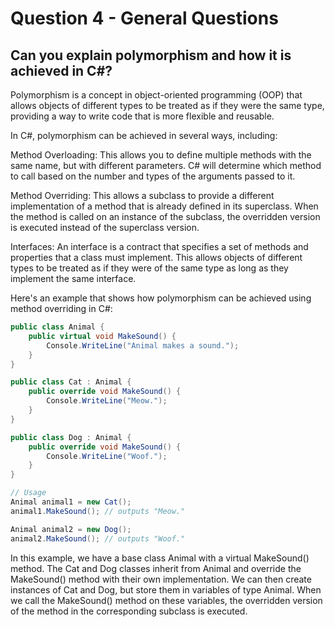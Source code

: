 # Question 4 - General Questions

## Can you explain polymorphism and how it is achieved in C#?

Polymorphism is a concept in object-oriented programming (OOP) that allows objects of different types to be treated as if they were the same type, providing a way to write code that is more flexible and reusable.

In C#, polymorphism can be achieved in several ways, including:

Method Overloading: This allows you to define multiple methods with the same name, but with different parameters. C# will determine which method to call based on the number and types of the arguments passed to it.

Method Overriding: This allows a subclass to provide a different implementation of a method that is already defined in its superclass. When the method is called on an instance of the subclass, the overridden version is executed instead of the superclass version.

Interfaces: An interface is a contract that specifies a set of methods and properties that a class must implement. This allows objects of different types to be treated as if they were of the same type as long as they implement the same interface.

Here's an example that shows how polymorphism can be achieved using method overriding in C#:

```csharp
public class Animal {
    public virtual void MakeSound() {
        Console.WriteLine("Animal makes a sound.");
    }
}

public class Cat : Animal {
    public override void MakeSound() {
        Console.WriteLine("Meow.");
    }
}

public class Dog : Animal {
    public override void MakeSound() {
        Console.WriteLine("Woof.");
    }
}

// Usage
Animal animal1 = new Cat();
animal1.MakeSound(); // outputs "Meow."

Animal animal2 = new Dog();
animal2.MakeSound(); // outputs "Woof."

```
In this example, we have a base class Animal with a virtual MakeSound() method. The Cat and Dog classes inherit from Animal and override the MakeSound() method with their own implementation. We can then create instances of Cat and Dog, but store them in variables of type Animal. When we call the MakeSound() method on these variables, the overridden version of the method in the corresponding subclass is executed.